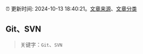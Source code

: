 :alarm_clock: 更新时间: 2024-10-13 18:40:21。[文章来源](/README.md)、[文章分类](/TAGS.md)

## Git、SVN


> 关键字：`Git`、`SVN`



